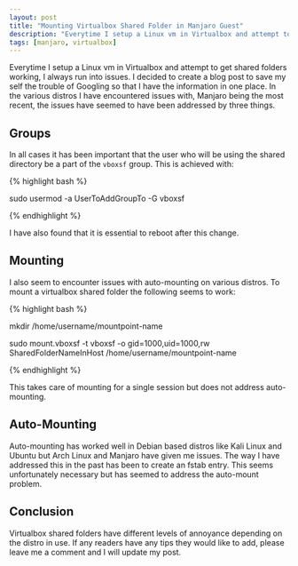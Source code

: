 ```yaml
---
layout: post
title: "Mounting Virtualbox Shared Folder in Manjaro Guest"
description: "Everytime I setup a Linux vm in Virtualbox and attempt to get shared folders working, I always run into issues. I decided to create a blog post to save my self the trouble of Googling so that I have the information in one place. In the various distros I have encountered issues with, Manjaro being the most recent, the issues have seemed to have been addressed by three things."
tags: [manjaro, virtualbox]
---
```


Everytime I setup a Linux vm in Virtualbox and attempt to get shared
folders working, I always run into issues. I decided to create a blog
post to save my self the trouble of Googling so that I have the
information in one place. In the various distros I have encountered
issues with, Manjaro being the most recent, the issues have seemed to
have been addressed by three things.


## Groups

In all cases it has been important that the user who will be using the
shared directory be a part of the `vboxsf` group. This is achieved
with:

{% highlight bash %}

sudo usermod -a UserToAddGroupTo -G vboxsf

{% endhighlight %}

I have also found that it is essential to reboot after this change.

## Mounting

I also seem to encounter issues with auto-mounting on various
distros. To mount a virtualbox shared folder the following seems to
work:

{% highlight bash %}

mkdir /home/username/mountpoint-name

sudo mount.vboxsf -t vboxsf -o gid=1000,uid=1000,rw SharedFolderNameInHost /home/username/mountpoint-name

{% endhighlight %}

This takes care of mounting for a single session but does not address
auto-mounting.

## Auto-Mounting

Auto-mounting has worked well in Debian based distros like Kali Linux
and Ubuntu but Arch Linux and Manjaro have given me issues. The way I
have addressed this in the past has been to create an fstab
entry. This seems unfortunately necessary but has seemed to address
the auto-mount problem.


## Conclusion

Virtualbox shared folders have different levels of annoyance depending
on the distro in use. If any readers have any tips they would like to
add, please leave me a comment and I will update my post.

